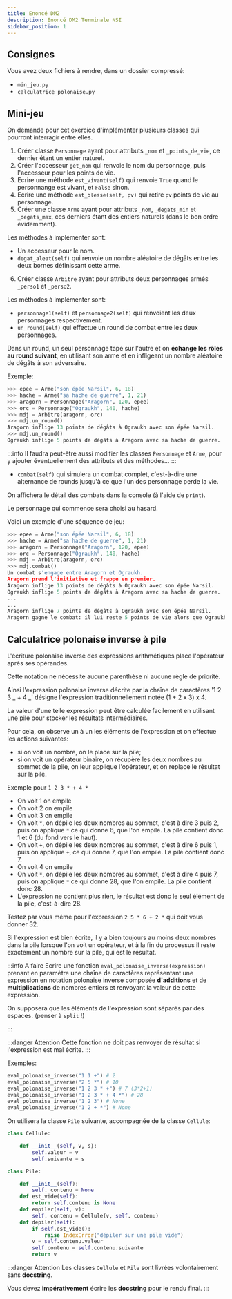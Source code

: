 ```yaml
---
title: Enoncé DM2
description: Enoncé DM2 Terminale NSI
sidebar_position: 1
---
```


## Consignes

Vous avez deux fichiers à rendre, dans un dossier compressé:

- `min_jeu.py`
- `calculatrice_polonaise.py`

## Mini-jeu

On demande pour cet exercice d'implémenter plusieurs classes qui pourront interragir entre elles.

1. Créer classe `Personnage` ayant pour attributs `_nom` et `_points_de_vie`, ce dernier étant un entier naturel.
2. Créer l'accesseur `get_nom` qui renvoie le nom du personnage, puis l'accesseur pour les points de vie.
3. Ecrire une méthode `est_vivant(self)` qui renvoie `True` quand le personnange est vivant, et `False` sinon.
4. Ecrire une méthode `est_blesse(self, pv)` qui retire `pv` points de vie au personnage.
5. Créer une classe `Arme` ayant pour attributs `_nom`, `_degats_min` et `_degats_max`, ces derniers étant des entiers naturels (dans le bon ordre évidemment).

Les méthodes à implémenter sont:

- Un accesseur pour le nom.
- `degat_aleat(self)` qui renvoie un nombre aléatoire de dégâts entre les deux bornes définissant cette arme.

6. Créer classe `Arbitre` ayant pour attributs deux personnages armés `_perso1` et `_perso2`.

Les méthodes à implémenter sont:

- `personnage1(self)` et `personnage2(self)` qui renvoient les deux personnages respectivement.
- `un_round(self)` qui effectue un round de combat entre les deux personnages.

Dans un round, un seul personnage tape sur l'autre et on **échange les rôles au round suivant**, en utilisant son arme et en infligeant un nombre aléatoire de dégâts à son adversaire.

Exemple:

```python
>>> epee = Arme("son épée Narsil", 6, 18)
>>> hache = Arme("sa hache de guerre", 1, 21)
>>> aragorn = Personnage("Aragorn", 120, epee)
>>> orc = Personnage("Ograukh", 140, hache)
>>> mdj = Arbitre(aragorn, orc)
>>> mdj.un_round()
Aragorn inflige 13 points de dégâts à Ograukh avec son épée Narsil.
>>> mdj.un_round()
Ograukh inflige 5 points de dégâts à Aragorn avec sa hache de guerre.
```

:::info
Il faudra peut-être aussi modifier les classes `Personnage` et `Arme`, pour y ajouter éventuellement des attributs et des méthodes...
:::

- `combat(self)` qui simulera un combat complet, c'est-à-dire une alternance de rounds jusqu'à ce que l'un des personnage perde la vie.

On affichera le détail des combats dans la console (à l'aide de `print`).

Le personnage qui commence sera choisi au hasard.

Voici un exemple d'une séquence de jeu:

```python
>>> epee = Arme("son épée Narsil", 6, 18)
>>> hache = Arme("sa hache de guerre", 1, 21)
>>> aragorn = Personnage("Aragorn", 120, epee)
>>> orc = Personnage("Ograukh", 140, hache)
>>> mdj = Arbitre(aragorn, orc)
>>> mdj.combat()
Un combat s'engage entre Aragorn et Ograukh.
Aragorn prend l'initiative et frappe en premier.
Aragorn inflige 13 points de dégâts à Ograukh avec son épée Narsil.
Ograukh inflige 5 points de dégâts à Aragorn avec sa hache de guerre.
...
...
Aragorn inflige 7 points de dégâts à Ograukh avec son épée Narsil.
Aragorn gagne le combat: il lui reste 5 points de vie alors que Ograukh est mort.
```

## Calculatrice polonaise inverse à pile

L'écriture polonaise inverse des expressions arithmétiques place l'opérateur après ses opérandes.

Cette notation ne nécessite aucune parenthèse ni aucune règle de priorité.

Ainsi l'expression polonaise inverse décrite par la chaîne de caractères
'1 2 3 _ + 4 _' désigne l'expression traditionnellement notée (1 + 2 x 3) x 4.

La valeur d'une telle expression peut être calculée facilement en utilisant une pile pour stocker les résultats intermédiaires.

Pour cela, on observe un à un les éléments
de l'expression et on effectue les actions suivantes:

- si on voit un nombre, on le place sur la pile;
- si on voit un opérateur binaire, on récupère les deux nombres au sommet de la pile, on leur applique l'opérateur, et on replace le résultat sur la pile.

Exemple pour `1 2 3 * + 4 *`

- On voit 1 on empile
- On voit 2 on empile
- On voit 3 on empile
- On voit `*`, on dépile les deux nombres au sommet, c'est à dire 3 puis 2, puis on applique `*` ce qui donne 6, que l'on empile. La pile contient donc 1 et 6 (du fond vers le haut).
- On voit `+`, on dépile les deux nombres au sommet, c'est à dire 6 puis 1, puis on applique `+`, ce qui donne 7, que l'on empile. La pile contient donc 7.
- On voit 4 on empile
- On voit `*`, on dépile les deux nombres au sommet, c'est à dire 4 puis 7, puis on applique `*` ce qui donne 28, que l'on empile. La pile contient donc 28.
- L'expression ne contient plus rien, le résultat est donc le seul élément de la pile, c'est-à-dire 28.

Testez par vous même pour l'expression `2 5 * 6 + 2 *` qui doit vous donner 32.

Si l'expression est bien écrite, il y a bien toujours au moins deux nombres dans la pile
lorsque l'on voit un opérateur, et à la fin du processus il reste exactement
un nombre sur la pile, qui est le résultat.

:::info A faire
Ecrire une fonction `eval_polonaise_inverse(expression)` prenant en paramètre une chaîne de caractères représentant une expression en notation polonaise inverse composée **d'additions** et de **multiplications** de nombres entiers et renvoyant la valeur de cette expression.

On supposera que les éléments de l'expression sont séparés par des espaces. (penser à `split` !)

:::

:::danger Attention
Cette fonction ne doit pas renvoyer de résultat si l'expression est mal écrite.
:::

Exemples:

```python
eval_polonaise_inverse("1 1 +") # 2
eval_polonaise_inverse("2 5 *") # 10
eval_polonaise_inverse("1 2 3 * +") # 7 (3*2+1)
eval_polonaise_inverse("1 2 3 * + 4 *") # 28
eval_polonaise_inverse("1 2 3") # None
eval_polonaise_inverse("1 2 + *") # None
```

On utilisera la classe `Pile` suivante, accompagnée de la classe `Cellule`:

```python
class Cellule:

	def __init__(self, v, s):
		self.valeur = v
		self.suivante = s

class Pile:

	def __init__(self):
		self. contenu = None
	def est_vide(self):
		return self.contenu is None
	def empiler(self, v):
		self. contenu = Cellule(v, self. contenu)
	def depiler(self):
		if self.est_vide():
			raise IndexError("dépiler sur une pile vide")
		v = self.contenu.valeur
		self.contenu = self.contenu.suivante
		return v

```

:::danger Attention
Les classes `Cellule` et `Pile` sont livrées volontairement sans **docstring**.

Vous devez **impérativement** écrire les **docstring** pour le rendu final.
:::
